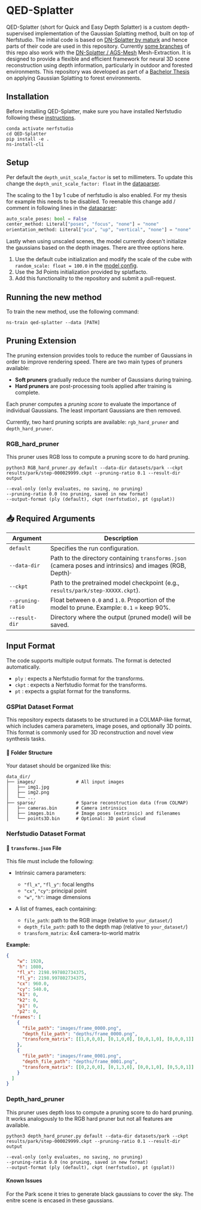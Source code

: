 # QED-Splatter
QED-Splatter (short for Quick and Easy Depth Splatter) is a custom depth-supervised implementation of the Gaussian Splatting method, built on top of Nerfstudio. 
The initial code is based on [DN-Splatter by maturk](https://github.com/maturk/dn-splatter) and hence parts of their code are used in this repository.
Currently [some branches](https://github.com/leggedrobotics/qed-splatter/tree/normal_testing) of this repo also work with the [DN-Splatter / AGS-Mesh](https://github.com/maturk/dn-splatter) Mesh-Extraction.
It is designed to provide a flexible and efficient framework for neural 3D scene reconstruction using depth information, particularly in outdoor and forested environments. 
This repository was developed as part of a [Bachelor Thesis](https://github.com/leggedrobotics/forest-digital-twin) on applying Gaussian Splatting to forest environments.

## Installation
Before installing QED-Splatter, make sure you have installed Nerfstudio following these [instructions](https://docs.nerf.studio/en/latest/quickstart/installation.html).
```
conda activate nerfstudio
cd QED-Splatter
pip install -e .
ns-install-cli
```

## Setup
Per default the `depth_unit_scale_factor` is set to millimeters. To update this change the `depth_unit_scale_factor: float` in the [dataparser](qed_splatter/dataparser.py).

The scaling to the 1 by 1 cube of nerfstudio is also enabled. For my thesis for example this needs to be disabled. To reenable this change add / comment in following lines in the [dataparser](qed_splatter/dataparser.py):
```python
auto_scale_poses: bool = False
center_method: Literal["poses", "focus", "none"] = "none"
orientation_method: Literal["pca", "up", "vertical", "none"] = "none"
```

Lastly when using unscaled scenes, the model currently doesn't initialize the gaussians based on the depth images. There are three options here.
1. Use the default cube initialization and modify the scale of the cube with `random_scale: float = 100.0` in the [model config](qed_splatter/model.py).
2. Use the 3d Points initialization provided by splatfacto.
3. Add this functionality to the repository and submit a pull-request.

## Running the new method
To train the new method, use the following command:
```
ns-train qed-splatter --data [PATH]
```

## Pruning Extension

The pruning extension provides tools to reduce the number of Gaussians in order to improve rendering speed. There are two main types of pruners available:

- **Soft pruners** gradually reduce the number of Gaussians during training.
- **Hard pruners** are post-processing tools applied after training is complete.

Each pruner computes a *pruning score* to evaluate the importance of individual Gaussians. The least important Gaussians are then removed.

Currently, two hard pruning scripts are available: `rgb_hard_pruner` and `depth_hard_pruner`.

### RGB_hard_pruner
This pruner uses RGB loss to compute a pruning score to do hard pruning.
```
python3 RGB_hard_pruner.py default --data-dir datasets/park --ckpt results/park/step-000029999.ckpt --pruning-ratio 0.1 --result-dir output

--eval-only (only evaluates, no saving, no pruning)  
--pruning-ratio 0.0 (no pruning, saved in new format)  
--output-format (ply (default), ckpt (nerfstudio), pt (gsplat))
```

## 📥 Required Arguments

| Argument          | Description                                                                 |
|-------------------|-----------------------------------------------------------------------------|
| `default`         | Specifies the run configuration.   |
| `--data-dir`      | Path to the directory containing `transforms.json` (camera poses and intrinsics) and images (RGB, Depth)· |
| `--ckpt`          | Path to the pretrained model checkpoint (e.g., `results/park/step-XXXXX.ckpt`). |
| `--pruning-ratio` | Float between `0.0` and `1.0`. Proportion of the model to prune. Example: `0.1` = keep 90%. |
| `--result-dir`    | Directory where the output (pruned model) will be saved.                |


## Input Format

The code supports multiple output formats. The format is detected automatically. 
- `ply` : expects a Nerfstudio format for the transforms. 
- `ckpt` : expects a Nerfstudio format for the transforms. 
- `pt` : expects a gsplat format for the transforms. 



### GSPlat Dataset Format

This repository expects datasets to be structured in a COLMAP-like format, which includes camera parameters, image poses, and optionally 3D points. This format is commonly used for 3D reconstruction and novel view synthesis tasks.

#### 📁 Folder Structure

Your dataset should be organized like this:
```
data_dir/
├── images/               # All input images
│   ├── img1.jpg
│   ├── img2.png
│   └── ...
├── sparse/               # Sparse reconstruction data (from COLMAP)
│   ├── cameras.bin       # Camera intrinsics
│   ├── images.bin        # Image poses (extrinsic) and filenames
│   └── points3D.bin      # Optional: 3D point cloud
```

### Nerfstudio Dataset Format

#### 🔧 `transforms.json` File

This file must include the following:

- Intrinsic camera parameters:
  - `"fl_x"`, `"fl_y"`: focal lengths
  - `"cx"`, `"cy"`: principal point
  - `"w"`, `"h"`: image dimensions

- A list of frames, each containing:
  - `file_path`: path to the RGB image (relative to `your_dataset/`)
  - `depth_file_path`: path to the depth map (relative to `your_dataset/`)
  - `transform_matrix`: 4x4 camera-to-world matrix

**Example:**
```json
{
    "w": 1920,
    "h": 1080,
    "fl_x": 2198.997802734375,
    "fl_y": 2198.997802734375,
    "cx": 960.0,
    "cy": 540.0,
    "k1": 0,
    "k2": 0,
    "p1": 0,
    "p2": 0,
  "frames": [
    {
      "file_path": "images/frame_0000.png",
      "depth_file_path": "depths/frame_0000.png",
      "transform_matrix": [[1,0,0,0], [0,1,0,0], [0,0,1,0], [0,0,0,1]]
    },
    {
      "file_path": "images/frame_0001.png",
      "depth_file_path": "depths/frame_0001.png",
      "transform_matrix": [[0,2,0,0], [0,1,3,0], [0,0,1,0], [0,5,0,1]]
    }
  ]
}
```


### Depth_hard_pruner
This pruner uses depth loss to compute a pruning score to do hard pruning. It works analogously to the RGB hard pruner but not all features are available.
```
python3 depth_hard_pruner.py default --data-dir datasets/park --ckpt results/park/step-000029999.ckpt --pruning-ratio 0.1 --result-dir output

--eval-only (only evaluates, no saving, no pruning)  
--pruning-ratio 0.0 (no pruning, saved in new format)  
--output-format (ply (default), ckpt (nerfstudio), pt (gsplat))
```

#### Known Issues
For the Park scene it tries to generate black gaussians to cover the sky. The enitre scene is encased in these gaussians.
